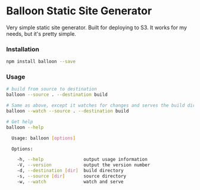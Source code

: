 Balloon Static Site Generator
=============================

Very simple static site generator. Built for deploying to S3. It works for my needs, but it's pretty simple.


### Installation

```bash
npm install balloon --save
```


### Usage

```bash
# build from source to destination
balloon --source . --destination build

# Same as above, except it watches for changes and serves the build directory
balloon --watch --source . --destination build

# Get help
balloon --help

  Usage: balloon [options]

  Options:

    -h, --help               output usage information
    -V, --version            output the version number
    -d, --destination [dir]  build directory
    -s, --source [dir]       source directory
    -w, --watch              watch and serve
```

